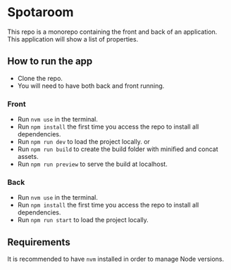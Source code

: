 # Spotaroom

This repo is a monorepo containing the front and back of an application. This application will show a list of properties.

## How to run the app

- Clone the repo.
- You will need to have both back and front running.

### Front

- Run `nvm use` in the terminal.
- Run `npm install` the first time you access the repo to install all dependencies.
- Run `npm run dev` to load the project locally.
  or
- Run `npm run build` to create the build folder with minified and concat assets.
- Run `npm run preview` to serve the build at localhost.

### Back

- Run `nvm use` in the terminal.
- Run `npm install` the first time you access the repo to install all dependencies.
- Run `npm run start` to load the project locally.

## Requirements

It is recommended to have `nvm` installed in order to manage Node versions.
